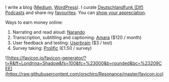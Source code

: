 I write a blog ([Medium](https://medium.com/@orschiro), [WordPress](https://orschiro.wordpress.com/)). I curate [Deutschlandfunk (Dlf) Podcasts](https://player.fm/orschiro/deutschlandfunk) and share my [favourites](https://player.fm/orschiro/favourites/all). You can [show your appreciation](https://www.paypal.me/orschiro).

Ways to earn money online:

1. Narrating and read aloud: [Narando](https://www.narando.com/samples)
2. Transcription, subtitling and captioning: [Amara](https://amara.org/en-gb/recruitment/) ($120 / month)
3. User feedback and testing: [Userbrain](https://tester.userbrain.net) ($3 / test)
4. Survey taking: [Prolific](https://prolific.ac/participants) (£1.50 / survey)

![https://favicon.io/favicon-generator/?t=R&ff=Londrina+Shadow&fs=100&fc=%23000&b=rounded&bc=%23209CEE](https://raw.githubusercontent.com/orschiro/Resonance/master/favicon.ico)
